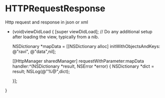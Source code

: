 # HTTPRequestResponse
Http request and response in json or xml

- (void)viewDidLoad {
    [super viewDidLoad];
    // Do any additional setup after loading the view, typically from a nib.
    
    NSDictionary *mapData = [[NSDictionary alloc] initWithObjectsAndKeys: @"ravi", @"data",nil];
    
    [[HttpManager sharedManager] requestWithParameter:mapData handler:^(NSDictionary *result, NSError *error) {
        NSDictionary *dict = result;
        NSLog(@"%@",dict);
        
    }];
    
}
